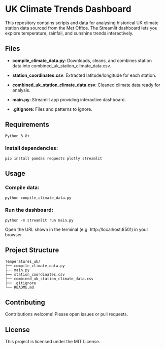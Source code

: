 # UK Climate Trends Dashboard

This repository contains scripts and data for analysing historical UK climate station data sourced from the Met Office. The Streamlit dashboard lets you explore temperature, rainfall, and sunshine trends interactively.

## Files

- **compile_climate_data.py**: Downloads, cleans, and combines station data into combined_uk_station_climate_data.csv.

- **station_coordinates.csv**: Extracted latitude/longitude for each station.

- **combined_uk_station_climate_data.csv**: Cleaned climate data ready for analysis.

- **main.py**: Streamlit app providing interactive dashboard.

- **.gitignore**: Files and patterns to ignore.

## Requirements

```
Python 3.8+
```

### Install dependencies:

```
pip install pandas requests plotly streamlit
```

## Usage

### Compile data:

```
python compile_climate_data.py
```

### Run the dashboard:

```
python -m streamlit run main.py
```

Open the URL shown in the terminal (e.g. http://localhost:8501) in your browser.

## Project Structure

```
Temperatures_uk/
├── compile_climate_data.py
├── main.py
├── station_coordinates.csv
├── combined_uk_station_climate_data.csv
├── .gitignore
└── README.md
```

## Contributing

Contributions welcome! Please open issues or pull requests.

## License

This project is licensed under the MIT License.
